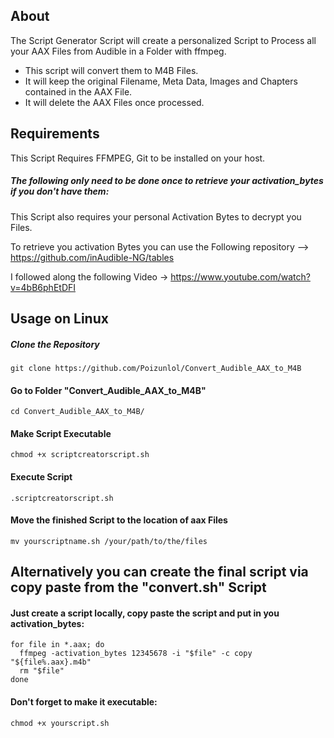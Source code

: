 ## About
The Script Generator Script will create a personalized Script to Process all your AAX Files from Audible in a Folder with ffmpeg. 
 - This script will convert them to M4B Files.
 - It will keep the original Filename, Meta Data, Images and Chapters contained in the AAX File.
 - It will delete the AAX Files once processed.

## Requirements
This Script Requires FFMPEG, Git to be installed on your host.

##### The following only need to be done once to retrieve your activation_bytes if you don't have them:
This Script also requires your personal Activation Bytes to decrypt you Files. 

To retrieve you activation Bytes you can use the Following repository --> https://github.com/inAudible-NG/tables

I followed along the following Video -> https://www.youtube.com/watch?v=4bB6phEtDFI

## Usage on Linux

##### Clone the Repository

```
git clone https://github.com/Poizunlol/Convert_Audible_AAX_to_M4B
```

#### Go to Folder "Convert_Audible_AAX_to_M4B"

```
cd Convert_Audible_AAX_to_M4B/
```

#### Make Script Executable

```
chmod +x scriptcreatorscript.sh
```

#### Execute Script

```
.scriptcreatorscript.sh
```

#### Move the finished Script to the location of aax Files

```
mv yourscriptname.sh /your/path/to/the/files
```

## Alternatively you can create the final script via copy paste from the "convert.sh" Script

#### Just create a script locally, copy paste the script and put in you activation_bytes:

```
for file in *.aax; do
  ffmpeg -activation_bytes 12345678 -i "$file" -c copy "${file%.aax}.m4b"
  rm "$file"
done
```

#### Don't forget to make it executable:

```
chmod +x yourscript.sh
```
